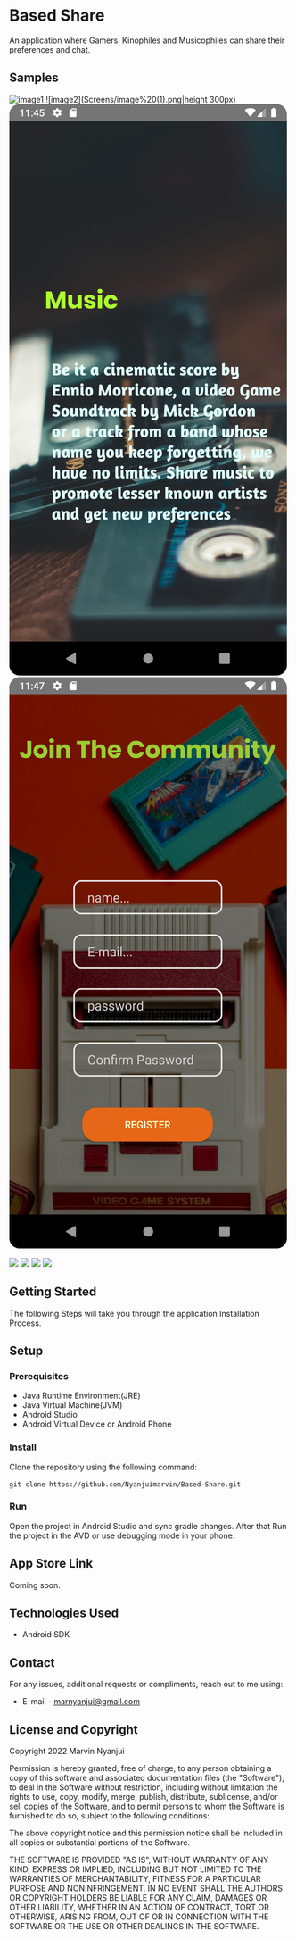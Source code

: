 # Based Share
An application where Gamers, Kinophiles and Musicophiles can share their preferences and chat.

## Samples
![image1](Screens/image.png)
![image2](Screens/image%20(1).png|height 300px)
![image3](Screens/image%20(2).png)
![image4](Screens/image%20(4).png)


<img src="https://github.com/Nyanjuimarvin/Based-Share/blob/master/Screens/image.png"  height="250" />

<img src="https://github.com/Nyanjuimarvin/Based-Share/blob/master/Screens/image%20(1).png"  height="250" />

<img src="https://github.com/Nyanjuimarvin/Based-Share/blob/master/Screens/image%20(2).png"  height="250" />

<img src="https://github.com/Nyanjuimarvin/Based-Share/blob/master/Screens/image%20(4).png"  height="250" />

## Getting Started

The following Steps will take you through the application Installation Process.

## Setup
### Prerequisites
- Java Runtime Environment(JRE)
- Java Virtual Machine(JVM)
- Android Studio
- Android Virtual Device or Android Phone

### Install

Clone the repository using the following command:
```
git clone https://github.com/Nyanjuimarvin/Based-Share.git
```

### Run
Open the project in Android Studio and sync gradle changes. After that Run the project in  the AVD or use debugging mode in your phone.


## App Store Link
Coming soon.

## Technologies Used
- Android SDK
## Contact
For any issues, additional requests or compliments, reach out to me using:
* E-mail - marnyanjui@gmail.com



## License and Copyright

Copyright 2022 Marvin Nyanjui

Permission is hereby granted, free of charge, to any person obtaining a copy of this software and associated documentation files (the "Software"), to deal in the Software without restriction, including without limitation the rights to use, copy, modify, merge, publish, distribute, sublicense, and/or sell copies of the Software, and to permit persons to whom the Software is furnished to do so, subject to the following conditions:

The above copyright notice and this permission notice shall be included in all copies or substantial portions of the Software.

THE SOFTWARE IS PROVIDED "AS IS", WITHOUT WARRANTY OF ANY KIND, EXPRESS OR IMPLIED, INCLUDING BUT NOT LIMITED TO THE WARRANTIES OF MERCHANTABILITY, FITNESS FOR A PARTICULAR PURPOSE AND NONINFRINGEMENT. IN NO EVENT SHALL THE AUTHORS OR COPYRIGHT HOLDERS BE LIABLE FOR ANY CLAIM, DAMAGES OR OTHER LIABILITY, WHETHER IN AN ACTION OF CONTRACT, TORT OR OTHERWISE, ARISING FROM, OUT OF OR IN CONNECTION WITH THE SOFTWARE OR THE USE OR OTHER DEALINGS IN THE SOFTWARE.
